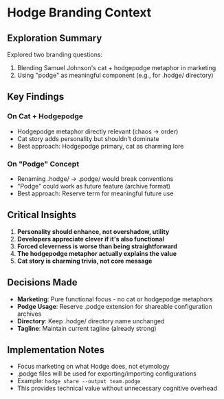 # Hodge Branding Context

## Exploration Summary
Explored two branding questions:
1. Blending Samuel Johnson's cat + hodgepodge metaphor in marketing
2. Using "podge" as meaningful component (e.g., for .hodge/ directory)

## Key Findings

### On Cat + Hodgepodge
- Hodgepodge metaphor directly relevant (chaos → order)
- Cat story adds personality but shouldn't dominate
- Best approach: Hodgepodge primary, cat as charming lore

### On "Podge" Concept  
- Renaming .hodge/ → .podge/ would break conventions
- "Podge" could work as future feature (archive format)
- Best approach: Reserve term for meaningful future use

## Critical Insights
1. **Personality should enhance, not overshadow, utility**
2. **Developers appreciate clever if it's also functional**
3. **Forced cleverness is worse than being straightforward**
4. **The hodgepodge metaphor actually explains the value**
5. **Cat story is charming trivia, not core message**

## Decisions Made
- **Marketing**: Pure functional focus - no cat or hodgepodge metaphors
- **Podge Usage**: Reserve .podge extension for shareable configuration archives
- **Directory**: Keep .hodge/ directory name unchanged
- **Tagline**: Maintain current tagline (already strong)

## Implementation Notes
- Focus marketing on what Hodge does, not etymology
- .podge files will be used for exporting/importing configurations
- Example: `hodge share --output team.podge`
- This provides technical value without unnecessary cognitive overhead